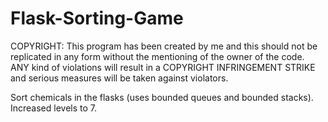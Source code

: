 # Flask-Sorting-Game

COPYRIGHT: This program has been created by me and this should not be replicated in any form without the mentioning of the owner of the code. ANY kind of violations will result in a COPYRIGHT INFRINGEMENT STRIKE and serious measures will be taken against violators.

Sort chemicals in the flasks (uses bounded queues and bounded stacks). Increased levels to 7.
